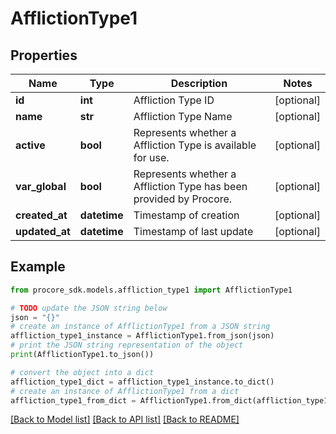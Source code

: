 # AfflictionType1


## Properties

Name | Type | Description | Notes
------------ | ------------- | ------------- | -------------
**id** | **int** | Affliction Type ID | [optional] 
**name** | **str** | Affliction Type Name | [optional] 
**active** | **bool** | Represents whether a Affliction Type is available for use. | [optional] 
**var_global** | **bool** | Represents whether a Affliction Type has been provided by Procore. | [optional] 
**created_at** | **datetime** | Timestamp of creation | [optional] 
**updated_at** | **datetime** | Timestamp of last update | [optional] 

## Example

```python
from procore_sdk.models.affliction_type1 import AfflictionType1

# TODO update the JSON string below
json = "{}"
# create an instance of AfflictionType1 from a JSON string
affliction_type1_instance = AfflictionType1.from_json(json)
# print the JSON string representation of the object
print(AfflictionType1.to_json())

# convert the object into a dict
affliction_type1_dict = affliction_type1_instance.to_dict()
# create an instance of AfflictionType1 from a dict
affliction_type1_from_dict = AfflictionType1.from_dict(affliction_type1_dict)
```
[[Back to Model list]](../README.md#documentation-for-models) [[Back to API list]](../README.md#documentation-for-api-endpoints) [[Back to README]](../README.md)


